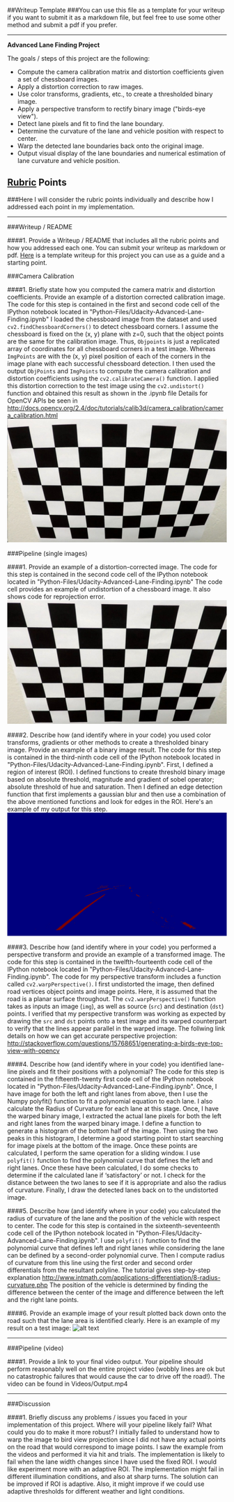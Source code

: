 ##Writeup Template
###You can use this file as a template for your writeup if you want to submit it as a markdown file, but feel free to use some other method and submit a pdf if you prefer.

---

**Advanced Lane Finding Project**

The goals / steps of this project are the following:

* Compute the camera calibration matrix and distortion coefficients given a set of chessboard images.
* Apply a distortion correction to raw images.
* Use color transforms, gradients, etc., to create a thresholded binary image.
* Apply a perspective transform to rectify binary image ("birds-eye view").
* Detect lane pixels and fit to find the lane boundary.
* Determine the curvature of the lane and vehicle position with respect to center.
* Warp the detected lane boundaries back onto the original image.
* Output visual display of the lane boundaries and numerical estimation of lane curvature and vehicle position.

[//]: # (Image References)

[image1]: ./Camera-Calibration-Images/calibration2.jpg "Distorted"
[image2]: ./Camera-Calibration-Undistorted-Images/Undistorted2.jpg "Undistorted"
[image3]: ./Output-Images/FinalEdgeDetection1.jpg "Binary Example"
[image4]: ./Output-Images/BirdEyeView2.jpg.jpg "Warp Example"
[image6]: ./Output-Images/AdvancedLaneDetection1.jpg"Output"
[video1]: ./project_video.mp4 "Video"

## [Rubric](https://review.udacity.com/#!/rubrics/571/view) Points
###Here I will consider the rubric points individually and describe how I addressed each point in my implementation.  

---
###Writeup / README

####1. Provide a Writeup / README that includes all the rubric points and how you addressed each one.  You can submit your writeup as markdown or pdf.  [Here](https://github.com/udacity/CarND-Advanced-Lane-Lines/blob/master/writeup_template.md) is a template writeup for this project you can use as a guide and a starting point.  

###Camera Calibration

####1. Briefly state how you computed the camera matrix and distortion coefficients. Provide an example of a distortion corrected calibration image.
The code for this step is contained in the first and second code cell of the IPython notebook located in "Python-Files/Udacity-Advanced-Lane-Finding.ipynb"
I loaded the chessboard image from the dataset and used `cv2.findChessboardCorners()` to detect chessboard corners. I assume the chessboard is fixed on the (x, y) plane with z=0, such that the object points are the same for the calibration image. Thus, `Objpoints` is just a replicated array of coordinates for all chessboard corners in a test image. Whereas `ImgPoints` are with the (x, y) pixel position of each of the corners in the image plane with each successful chessboard detection. 
I then used the output `ObjPoints` and `ImgPoints` to compute the camera calibration and distortion coefficients using the `cv2.calibrateCamera()` function.  I applied this distortion correction to the test image using the `cv2.undistort()` function and obtained this result as shown in the .ipynb file
Details for OpenCV APIs be seen in http://docs.opencv.org/2.4/doc/tutorials/calib3d/camera_calibration/camera_calibration.html
![alt text][image1]

###Pipeline (single images)

####1. Provide an example of a distortion-corrected image.
The code for this step is contained in the second code cell of the IPython notebook located in "Python-Files/Udacity-Advanced-Lane-Finding.ipynb"
The code cell provides an example of undistortion of a chessboard image. It also shows code for reprojection error.
![alt text][image2]

####2. Describe how (and identify where in your code) you used color transforms, gradients or other methods to create a thresholded binary image.  Provide an example of a binary image result.
The code for this step is contained in the third-ninth code cell of the IPython notebook located in "Python-Files/Udacity-Advanced-Lane-Finding.ipynb".
First, I defined a region of interest (ROI). 
I defined functions to create threshold binary image based on absolute threshold, magnitude and gradient of sobel operator; absolute threshold of hue and saturation.
Then I defined an edge detection function that first implements a gaussian blur and then use a combination of the above mentioned functions and look for edges in the ROI.
Here's an example of my output for this step. 
![alt text][image3]

####3. Describe how (and identify where in your code) you performed a perspective transform and provide an example of a transformed image.
The code for this step is contained in the twelfth-fourteenth code cell of the IPython notebook located in "Python-Files/Udacity-Advanced-Lane-Finding.ipynb".
The code for my perspective transform includes a function called `cv2.warpPerspective()`. I first undistorted the image, then defined road vertices object points and image points. Here, it is assumed that the road is a planar surface throughout. The `cv2.warpPerspective()` function takes as inputs an image (`img`), as well as source (`src`) and destination (`dst`) points. 
I verified that my perspective transform was working as expected by drawing the `src` and `dst` points onto a test image and its warped counterpart to verify that the lines appear parallel in the warped image.
The follwing link details on how we can get accurate perspective projection: http://stackoverflow.com/questions/15768651/generating-a-birds-eye-top-view-with-opencv

####4. Describe how (and identify where in your code) you identified lane-line pixels and fit their positions with a polynomial?
The code for this step is contained in the fifteenth-twenty first code cell of the IPython notebook located in "Python-Files/Udacity-Advanced-Lane-Finding.ipynb".
Once, I have image for both the left and right lanes from above, then I use the Numpy polyfit() function to fit a polynomial equation to each lane. I also calculate the Radius of Curvature for each lane at this stage.
Once, I have the warped binary image, I extracted the actual lane pixels for both the left and right lanes from the warped binary image.
I define a function to generate a histogram of the bottom half of the image. Then using the two peaks in this histogram, I determine a good starting point to start
searching for image pixels at the bottom of the image.
Once these points are calculated, I perform the same operation for a sliding window. 
I use `polyfit()` function to find the polynomial curve that defines the left and right lanes.
Once these have been calculated, I do some checks to determine if the calculated lane if ‘satisfactory’ or not. I check for the distance between the two lanes to see if it is appropriate and also the radius of curvature. 
Finally, I draw the detected lanes back on to the undistorted image.

####5. Describe how (and identify where in your code) you calculated the radius of curvature of the lane and the position of the vehicle with respect to center.
The code for this step is contained in the sixteenth-seventeenth code cell of the IPython notebook located in "Python-Files/Udacity-Advanced-Lane-Finding.ipynb".
I use `polyfit()` function to find the polynomial curve that defines left and right lanes while considering the lane can be defined by a second-order polynomial curve.
Then I compute radius of curvature from this line using the first order and second order differentials from the resultant polyline. The tutorial gives step-by-step explanation
http://www.intmath.com/applications-differentiation/8-radius-curvature.php
The position of the vehicle is determined by finding the difference between the center of the image and difference between the left and the right lane points.


####6. Provide an example image of your result plotted back down onto the road such that the lane area is identified clearly.
Here is an example of my result on a test image:
![alt text][image6]

---

###Pipeline (video)

####1. Provide a link to your final video output.  Your pipeline should perform reasonably well on the entire project video (wobbly lines are ok but no catastrophic failures that would cause the car to drive off the road!).
The video can be found in Videos/Output.mp4

---

###Discussion

####1. Briefly discuss any problems / issues you faced in your implementation of this project.  Where will your pipeline likely fail?  What could you do to make it more robust?
I initially failed to understand how to warp the image to bird view projection since I did not have any actual points on the road that would correspond to image points. I saw the example from the videos and performed it via hit and trials. The implementation is likely to fail when the lane width changes since I have used the fixed ROI. I would like experiment more with an adaptive ROI. 
The implementation might fail in different illumination conditions, and also at sharp turns. The solution can be improved if ROI is adaptive. Also, it might improve if we could use adaptive thresholds for different weather and light conditions.

